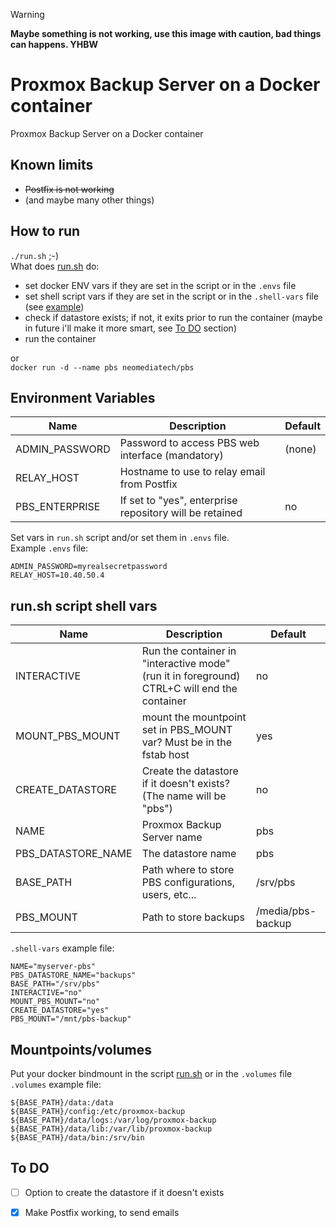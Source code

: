 > [!WARNING]
> **Maybe something is not working, use this image with caution, bad things can happens. YHBW**  

# Proxmox Backup Server on a Docker container
Proxmox Backup Server on a Docker container  

## Known limits
* ~~Postfix is not working~~
* (and maybe many other things)  

## How to run
`./run.sh` ;-)  
What does [run.sh](run.sh) do:
* set docker ENV vars if they are set in the script or in the `.envs` file
* set shell script vars if they are set in the script or in the `.shell-vars` file (see [example](#environment-variables))
* check if datastore exists; if not, it exits prior to run the container (maybe in future i'll make it more smart, see [To DO](#to-do) section)
* run the container
  
or  
`docker run -d --name pbs neomediatech/pbs`

## Environment Variables
| Name                | Description                                                     | Default         |
| ------------------- | --------------------------------------------------------------- | --------------- |
| ADMIN_PASSWORD      | Password to access PBS web interface (mandatory)                | (none)          |
| RELAY_HOST          | Hostname to use to relay email from Postfix                     |                 |
| PBS_ENTERPRISE      | If set to "yes", enterprise repository will be retained         | no              |

Set vars in `run.sh` script and/or set them in `.envs` file.  
Example `.envs` file:
```
ADMIN_PASSWORD=myrealsecretpassword
RELAY_HOST=10.40.50.4
```
## run.sh script shell vars
| Name                | Description                                                     | Default         
| ------------------- | --------------------------------------------------------------- | --------------- 
| INTERACTIVE         | Run the container in "interactive mode" (run it in foreground)  <br /> CTRL+C will end the container | no 
| MOUNT_PBS_MOUNT     | mount the mountpoint set in PBS_MOUNT var? Must be in the fstab host | yes
| CREATE_DATASTORE    | Create the datastore if it doesn't exists? (The name will be "pbs") | no
| NAME                | Proxmox Backup Server name | pbs
| PBS_DATASTORE_NAME  | The datastore name | pbs
| BASE_PATH           | Path where to store PBS configurations, users, etc... | /srv/pbs
| PBS_MOUNT           | Path to store backups | /media/pbs-backup
  
`.shell-vars` example file:
```
NAME="myserver-pbs"
PBS_DATASTORE_NAME="backups"
BASE_PATH="/srv/pbs"
INTERACTIVE="no"
MOUNT_PBS_MOUNT="no"
CREATE_DATASTORE="yes"
PBS_MOUNT="/mnt/pbs-backup"

```
## Mountpoints/volumes
Put your docker bindmount in the script [run.sh](run.sh) or in the `.volumes` file  
`.volumes` example file:
```
${BASE_PATH}/data:/data
${BASE_PATH}/config:/etc/proxmox-backup
${BASE_PATH}/data/logs:/var/log/proxmox-backup
${BASE_PATH}/data/lib:/var/lib/proxmox-backup
${BASE_PATH}/data/bin:/srv/bin
```  
  
## To DO
- [ ] Option to create the datastore if it doesn't exists
- [x] Make Postfix working, to send emails

